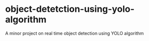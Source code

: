 # object-detetction-using-yolo-algorithm
A minor project on real time object detection using YOLO algorithm 

